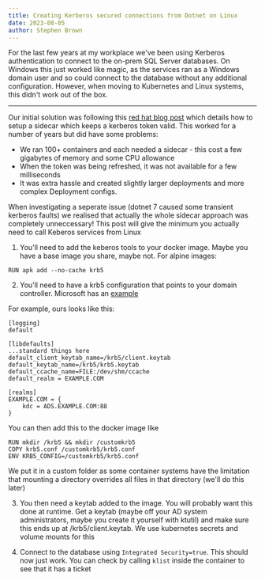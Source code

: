 ```yaml
---
title: Creating Kerberos secured connections from Dotnet on Linux
date: 2023-08-05
author: Stephen Brown
---
```


For the last few years at my workplace we've been using Kerberos authentication to connect to the on-prem SQL Server databases. On Windows this just worked like magic, as the services ran as a Windows domain user and so could connect to the database without any additional configuration. However, when moving to Kubernetes and Linux systems, this didn't work out of the box.

---

Our initial solution was following this [red hat blog post](https://cloud.redhat.com/blog/kerberos-sidecar-container) which details how to setup a sidecar which keeps a kerberos token valid. This worked for a number of years but did have some problems:

 - We ran 100+ containers and each needed a sidecar - this cost a few gigabytes of memory and some CPU allowance
 - When the token was being refreshed, it was not available for a few milliseconds
 - It was extra hassle and created slightly larger deployments and more complex Deployment configs.

When investigating a seperate issue (dotnet 7 caused some transient kerberos faults) we realised that actually the whole sidecar approach was completely unneccessary! This post will give the minimum you actually need to call Keberos services from Linux

1) You'll need to add the keberos tools to your docker image. Maybe you have a base image you share, maybe not. For alpine images:

```RUN apk add --no-cache krb5```

2) You'll need to have a krb5 configuration that points to your domain controller. Microsoft has an [example](https://learn.microsoft.com/en-us/sql/connect/jdbc/using-kerberos-integrated-authentication-to-connect-to-sql-server?view=sql-server-ver16#creating-a-kerberos-configuration-file)

For example, ours looks like this:

```
[logging]
default

[libdefaults]
...standard things here
default_client_keytab_name=/krb5/client.keytab
default_keytab_name=/krb5/krb5.keytab
default_ccache_name=FILE:/dev/shm/ccache
default_realm = EXAMPLE.COM

[realms]
EXAMPLE.COM = {
    kdc = ADS.EXAMPLE.COM:88
}
```

You can then add this to the docker image like
```
RUN mkdir /krb5 && mkdir /customkrb5
COPY krb5.conf /customkrb5/krb5.conf
ENV KRB5_CONFIG=/customkrb5/krb5.conf
```

We put it in a custom folder as some container systems have the limitation that mounting a directory overrides all files in that directory (we'll do this later)

3) You then need a keytab added to the image. You will probably want this done at runtime. Get a keytab (maybe off your AD system administrators, maybe you create it yourself with ktutil) and make sure this ends up at /krb5/client.keytab. We use kubernetes secrets and volume mounts for this

4) Connect to the database using `Integrated Security=true`. This should now just work. You can check by calling `klist` inside the container to see that it has a ticket
